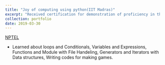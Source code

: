 ```yaml
---
title: "Joy of computing using python(IIT Madras)"
excerpt: "Received certification for demonstration of proficiency in the language."
collection: portfolio
date: 2019-03-30
---
```

[NPTEL](https://1drv.ms/i/s!AllCcwLfbSCpiGJQVuyhNfyHErRU?e=gChWuj)

* Learned about loops and Conditionals, Variables and Expressions, Functions and Module with File Handeling, Generators and Iterators with Data structures, Writing codes for making games.